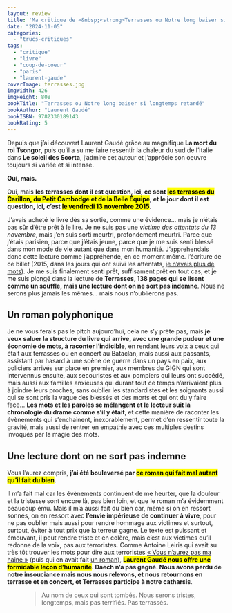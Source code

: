 ```yaml
---
layout: review
title: 'Ma critique de «&nbsp;<strong>Terrasses ou Notre long baiser si longtemps retardé</strong>&nbsp;» de <em>Laurent Gaudé</em>'
date: "2024-11-05"
categories: 
  - "trucs-critiques"
tags: 
  - "critique"
  - "livre"
  - "coup-de-coeur"
  - "paris"
  - "laurent-gaude"
coverImage: terrasses.jpg
imgWidth: 426
imgHeight: 808
bookTitle: "Terrasses ou Notre long baiser si longtemps retardé"
bookAuthor: "Laurent Gaudé"
bookISBN: 9782330189143      
bookRating: 5
---
```


Depuis que j’ai découvert Laurent Gaudé grâce au magnifique <strong>La mort du roi Tsongor</strong>, puis qu’il a su me faire ressentir la chaleur du sud de l’Italie dans <strong>Le soleil des Scorta</strong>, j’admire cet auteur et j’apprécie son oeuvre toujours si variée et si intense.

<strong>Oui, mais.</strong>

Oui, mais <strong>les terrasses dont il est question, ici, ce sont <mark>les terrasses du Carillon, du Petit Cambodge et de la Belle Équipe</mark>, et le jour dont il est question, ici, c’est <mark>le vendredi 13 novembre 2015</mark></strong>.

J’avais acheté le livre dès sa sortie, comme une évidence… mais je n’étais pas sûr d’être prêt à le lire. Je ne suis pas une <i>victime des attentats du 13 novembre</i>, mais j’en suis sorti meurtri, profondement meurtri. Parce que j’étais parisien, parce que j’étais jeune, parce que je me suis senti blessé dans mon mode de vie autant que dans mon humanité. J’apprehendais donc cette lecture comme j’appréhende, en ce moment même. l’écriture de ce billet (2015, dans les jours qui ont suivi les attentats, <a href="/2015/11/vous-naurez-pas-ma-haine/">je n’avais plus de mots</a>). Je me suis finalement senti prêt, suffisament prêt en tout cas, et je me suis plongé dans la lecture de <strong>Terrasses, 138 pages qui se lisent comme un souffle, mais une lecture dont on ne sort pas indemne</strong>. Nous ne serons plus jamais les mêmes… mais nous n’oublierons pas.

<h2>Un roman polyphonique</h2>

Je ne vous ferais pas le pitch aujourd’hui, cela ne s’y prète pas, mais <strong>je veux saluer la structure du livre qui arrive, avec une grande pudeur et une économie de mots, à raconter l’indicible</strong>, en rendant leurs voix à ceux qui était aux terrasses ou en concert au Bataclan, mais aussi aux passants, assistant par hasard à une scène de guerre dans un pays en paix, aux policiers arrivés sur place en premier, aux membres du <abbr>GIGN</abbr> qui sont intervennus ensuite, aux secouristes et aux pompiers qui leurs ont succédé, mais aussi aux familles anxieuses qui durant tout ce temps n’arrivaient plus à joindre leurs proches, sans oublier les standardistes et les soignants aussi qui se sont pris la vague des blessés et des morts et qui ont du y faire face… <strong>Les mots et les paroles se mélangent et le lecteur suit la chronologie du drame comme s’il y était</strong>, et cette manière de raconter les évènements qui s’enchainent, inexorablement, permet d’en ressentir toute la gravité, mais aussi de rentrer en empathie avec ces multiples destins invoqués par la magie des mots.

<h2>Une lecture dont on ne sort pas indemne</h2>

Vous l’aurez compris, <strong>j’ai été bouleversé par <mark>ce roman qui fait mal autant qu’il fait du bien</mark></strong>.

Il m’a fait mal car les évènements continuent de me heurter, que la douleur et la tristesse sont encore là, pas bien loin, et que le roman m’a évidemment beaucoup ému. Mais il m’a aussi fait du bien car, même si on en ressort sonnés, on en ressort avec <strong>l’envie impérieuse de continuer à vivre</strong>, pour ne pas oublier mais aussi pour rendre hommage aux victimes et surtout, surtout, éviter à tout prix que la terreur gagne. Le texte est puissant et émouvant, il peut rendre triste et en colère, mais c’est aux victimes qu’il redonne de la voix, pas aux terroristes. Comme Antoine Leiris qui avait su très tôt trouver les mots pour dire aux terroristes <a href="/2015/11/vous-naurez-pas-ma-haine/">«&nbsp;Vous n’aurez pas ma haine&nbsp;»</a> (puis qui en avait fait <a href="/2016/06/ma-critique-de-vous-naurez-pas-ma-haine-dantoine-leiris/">un roman</a>), <strong><mark>Laurent Gaudé nous offre une formidable leçon d’humanité</mark>. Daech n’a pas gagné. Nous avons perdu de notre insouciance mais nous nous relevons, et nous retournons en terrasse et en concert, et Terrasses participe à notre catharsis</strong>.

<figure>
  <blockquote class="citation">
    <p>Au nom de ceux qui sont tombés. Nous serons tristes, longtemps, mais pas terrifiés. Pas terrassés.</p>
  </blockquote>
</figure>
